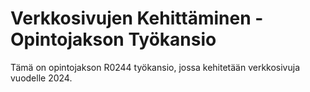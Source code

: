 # Verkkosivujen Kehittäminen - Opintojakson Työkansio

Tämä on opintojakson R0244 työkansio, jossa kehitetään verkkosivuja vuodelle 2024.

